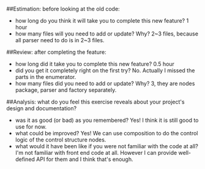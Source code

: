 ##Estimation: before looking at the old code:
-  how long do you think it will take you to complete this new feature?
1 hour
-  how many files will you need to add or update? Why?
2~3 files, because all parser need to do is in 2~3 files.

##Review: after completing the feature:
-  how long did it take you to complete this new feature?
0.5 hour
-  did you get it completely right on the first try?
No. Actually I missed the parts in the enumerator.
- how many files did you need to add or update? Why?
3, they are nodes package, parser and factory separately.

##Analysis: what do you feel this exercise reveals about your project's design and documentation?
- was it as good (or bad) as you remembered?
Yes! I think it is still good to use for now. 
- what could be improved?
Yes! We can use composition to do the control logic of the control structure nodes.
- what would it have been like if you were not familiar with the code at all?
I'm not familiar with front end code at all. However I can provide well-defined API for them and I think that's enough.
